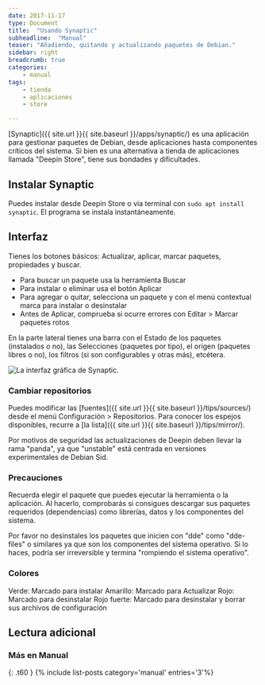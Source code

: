 ```yaml
---
date: 2017-11-17
type: Document
title:  "Usando Synaptic"
subheadline:  "Manual"
teaser: "Añadiendo, quitando y actualizando paquetes de Debian."
sidebar: right
breadcrumb: true
categories:
    - manual
tags:
    - tienda
    - aplicaciones
    - store

---
```

[Synaptic]({{ site.url }}{{ site.baseurl }}/apps/synaptic/) es una aplicación para gestionar paquetes de Debian, desde aplicaciones hasta componentes críticos del sistema. Si bien es una alternativa a tienda de aplicaciones llamada "Deepin Store", tiene sus bondades y dificultades.

## Instalar Synaptic
Puedes instalar desde Deepin Store o via terminal con `sudo apt install synaptic`. El programa se instala instantáneamente.

## Interfaz

Tienes los botones básicos: Actualizar, aplicar, marcar paquetes, propiedades y buscar.

* Para buscar un paquete usa la herramienta Buscar
* Para instalar o eliminar usa el botón Aplicar
* Para agregar o quitar, selecciona un paquete y con el menú contextual marca para instalar o desinstalar
* Antes de Aplicar, comprueba si ocurre errores con Editar > Marcar paquetes rotos

En la parte lateral tienes una barra con el Estado de los paquetes (instalados o no), las Selecciones (paquetes por tipo), el origen (paquetes libres o no), los filtros (si son configurables y otras más), etcétera.

<div class="row">
    <div class="medium-12 columns t30">
    <img src="{{ site.urlimg }}synaptic.jpg" alt="La interfaz gráfica de Synaptic.">
    </div><!-- /.medium-4.columns -->
</div>

### Cambiar repositorios

Puedes modificar las [fuentes]({{ site.url }}{{ site.baseurl }}/tips/sources/) desde el menú Configuración > Repositorios. Para conocer los espejos disponibles, recurre a [la lista]({{ site.url }}{{ site.baseurl }}/tips/mirror/).

Por motivos de seguridad las actualizaciones de Deepin deben llevar la rama "panda", ya que "unstable" está centrada en versiones experimentales de Debian Sid.

### Precauciones

Recuerda elegir el paquete que puedes ejecutar la herramienta o la aplicación. Al hacerlo, comprobarás si consigues descargar sus paquetes requeridos (dependencias) como librerías, datos y los componentes del sistema.

Por favor no desinstales los paquetes que inicien con "dde" como "dde-files" o similares ya que son los componentes del sistema operativo. Si lo haces, podría ser irreversible y termina "rompiendo el sistema operativo".


### Colores

Verde: Marcado para instalar
Amarillo: Marcado para Actualizar
Rojo: Marcado para desinstalar
Rojo fuerte: Marcado para desinstalar y borrar sus archivos de configuración

## Lectura adicional

### Más en Manual
{: .t60 }
{% include list-posts category='manual' entries='3'%}
